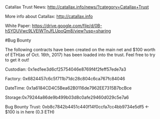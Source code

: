 Catallax Trust News: http://catallax.info/news/?category=Catallax+Trust

More info about Catallax: http://catallax.info

White Paper: https://drive.google.com/file/d/0B-hSYDUVwc9LVElWTnJfLUpoQm8/view?usp=sharing

#Bug Bounty

The following contracts have been created on the main net and $100 worth of ETH(as of Oct. 16th, 2017) has been loaded into the trust.  Feel free to try to get it out!

Custodian: 0x1ed1ee3d6cf25754046e8769f4f2feff57ede7a3

Factory: 0x6824457c6c5f711b71dc28c804c6ca767fc84046

DateTime: 0x1a6184CD4C5Bea62B0116de7962EE7315B7bcBce

Storage:0x79244a86de9b499b03d8c0afe29460d029c5e7a6

Bug Bounty Trust: 0xb8c7842b4451c440f14f0ccfa7cc4bb9734e5df5  <- $100 is in here (0.3 ETH)